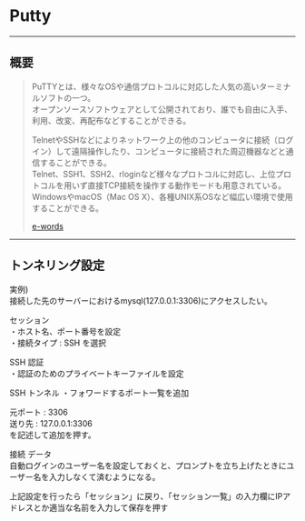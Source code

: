 # Putty

---

## 概要

>PuTTYとは、様々なOSや通信プロトコルに対応した人気の高いターミナルソフトの一つ。  
オープンソースソフトウェアとして公開されており、誰でも自由に入手、利用、改変、再配布などすることができる。  
>
>TelnetやSSHなどによりネットワーク上の他のコンピュータに接続（ログイン）して遠隔操作したり、コンピュータに接続された周辺機器などと通信することができる。  
Telnet、SSH1、SSH2、rloginなど様々なプロトコルに対応し、上位プロトコルを用いず直接TCP接続を操作する動作モードも用意されている。  
WindowsやmacOS（Mac OS X）、各種UNIX系OSなど幅広い環境で使用することができる。  
>
>[e-words](https://e-words.jp/w/PuTTY.html)  

---

## トンネリング設定

実例)  
接続した先のサーバーにおけるmysql(127.0.0.1:3306)にアクセスしたい。  

セッション  
・ホスト名、ポート番号を設定  
・接続タイプ : SSH を選択  

SSH 認証  
・認証のためのプライベートキーファイルを設定  

SSH トンネル
・フォワードするポート一覧を追加

元ポート : 3306  
送り先 : 127.0.0.1:3306  
を記述して追加を押す。

接続 データ  
自動ログインのユーザー名を設定しておくと、プロンプトを立ち上げたときにユーザー名を入力しなくて済むようになる。  

上記設定を行ったら「セッション」に戻り、「セッション一覧」の入力欄にIPアドレスとか適当な名前を入力して保存を押す  
